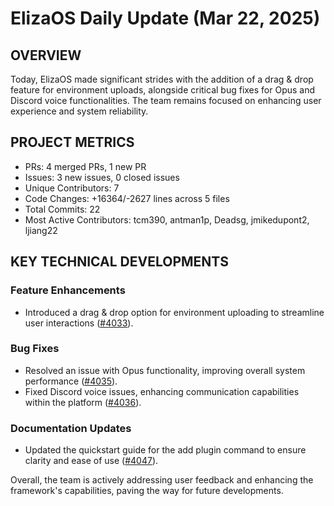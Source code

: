 # ElizaOS Daily Update (Mar 22, 2025)

## OVERVIEW 
Today, ElizaOS made significant strides with the addition of a drag & drop feature for environment uploads, alongside critical bug fixes for Opus and Discord voice functionalities. The team remains focused on enhancing user experience and system reliability.

## PROJECT METRICS
- PRs: 4 merged PRs, 1 new PR
- Issues: 3 new issues, 0 closed issues
- Unique Contributors: 7
- Code Changes: +16364/-2627 lines across 5 files
- Total Commits: 22
- Most Active Contributors: tcm390, antman1p, Deadsg, jmikedupont2, ljiang22

## KEY TECHNICAL DEVELOPMENTS

### Feature Enhancements
- Introduced a drag & drop option for environment uploading to streamline user interactions ([#4033](https://github.com/elizaos/eliza/pull/4033)).

### Bug Fixes
- Resolved an issue with Opus functionality, improving overall system performance ([#4035](https://github.com/elizaos/eliza/pull/4035)).
- Fixed Discord voice issues, enhancing communication capabilities within the platform ([#4036](https://github.com/elizaos/eliza/pull/4036)).
  
### Documentation Updates
- Updated the quickstart guide for the add plugin command to ensure clarity and ease of use ([#4047](https://github.com/elizaos/eliza/pull/4047)). 

Overall, the team is actively addressing user feedback and enhancing the framework's capabilities, paving the way for future developments.